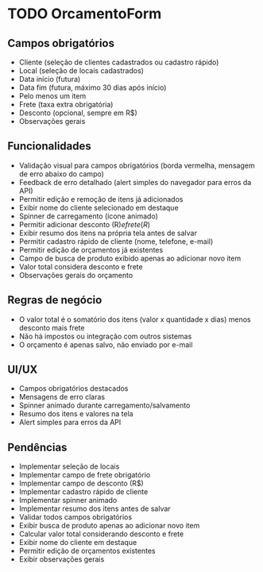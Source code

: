 # TODO OrcamentoForm

## Campos obrigatórios
- Cliente (seleção de clientes cadastrados ou cadastro rápido)
- Local (seleção de locais cadastrados)
- Data início (futura)
- Data fim (futura, máximo 30 dias após início)
- Pelo menos um item
- Frete (taxa extra obrigatória)
- Desconto (opcional, sempre em R$)
- Observações gerais

## Funcionalidades
- Validação visual para campos obrigatórios (borda vermelha, mensagem de erro abaixo do campo)
- Feedback de erro detalhado (alert simples do navegador para erros da API)
- Permitir edição e remoção de itens já adicionados
- Exibir nome do cliente selecionado em destaque
- Spinner de carregamento (ícone animado)
- Permitir adicionar desconto (R$) e frete (R$)
- Exibir resumo dos itens na própria tela antes de salvar
- Permitir cadastro rápido de cliente (nome, telefone, e-mail)
- Permitir edição de orçamentos já existentes
- Campo de busca de produto exibido apenas ao adicionar novo item
- Valor total considera desconto e frete
- Observações gerais do orçamento

## Regras de negócio
- O valor total é o somatório dos itens (valor x quantidade x dias) menos desconto mais frete
- Não há impostos ou integração com outros sistemas
- O orçamento é apenas salvo, não enviado por e-mail

## UI/UX
- Campos obrigatórios destacados
- Mensagens de erro claras
- Spinner animado durante carregamento/salvamento
- Resumo dos itens e valores na tela
- Alert simples para erros da API

## Pendências
- Implementar seleção de locais
- Implementar campo de frete obrigatório
- Implementar campo de desconto (R$)
- Implementar cadastro rápido de cliente
- Implementar spinner animado
- Implementar resumo dos itens antes de salvar
- Validar todos campos obrigatórios
- Exibir busca de produto apenas ao adicionar novo item
- Calcular valor total considerando desconto e frete
- Exibir nome do cliente em destaque
- Permitir edição de orçamentos existentes
- Exibir observações gerais
